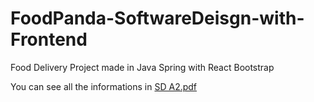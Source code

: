 # FoodPanda-SoftwareDeisgn-with-Frontend
Food Delivery Project made in Java Spring with React Bootstrap

You can see all the informations in [SD A2.pdf](https://github.com/Andrei27C/FoodPanda-SoftwareDeisgn-with-Frontend/blob/master/SD%20A2.pdf)
